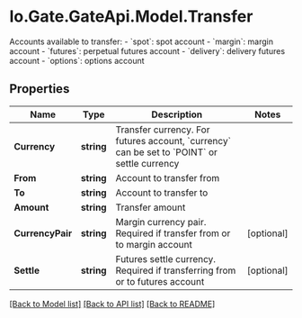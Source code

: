 
# Io.Gate.GateApi.Model.Transfer

Accounts available to transfer:  - &#x60;spot&#x60;: spot account - &#x60;margin&#x60;: margin account - &#x60;futures&#x60;: perpetual futures account - &#x60;delivery&#x60;: delivery futures account - &#x60;options&#x60;: options account

## Properties

Name | Type | Description | Notes
------------ | ------------- | ------------- | -------------
**Currency** | **string** | Transfer currency. For futures account, &#x60;currency&#x60; can be set to &#x60;POINT&#x60; or settle currency | 
**From** | **string** | Account to transfer from | 
**To** | **string** | Account to transfer to | 
**Amount** | **string** | Transfer amount | 
**CurrencyPair** | **string** | Margin currency pair. Required if transfer from or to margin account | [optional] 
**Settle** | **string** | Futures settle currency. Required if transferring from or to futures account | [optional] 

[[Back to Model list]](../README.md#documentation-for-models)
[[Back to API list]](../README.md#documentation-for-api-endpoints)
[[Back to README]](../README.md)

